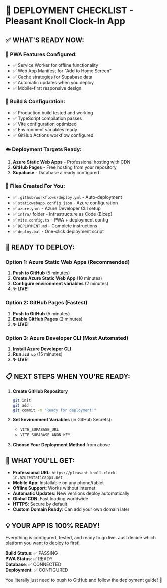 # 🚀 DEPLOYMENT CHECKLIST - Pleasant Knoll Clock-In App

## ✅ WHAT'S READY NOW:

### 📱 PWA Features Configured:
- ✅ Service Worker for offline functionality
- ✅ Web App Manifest for "Add to Home Screen"
- ✅ Cache strategies for Supabase data
- ✅ Automatic updates when you deploy
- ✅ Mobile-first responsive design

### 🔧 Build & Configuration:
- ✅ Production build tested and working
- ✅ TypeScript compilation passes
- ✅ Vite configuration optimized
- ✅ Environment variables ready
- ✅ GitHub Actions workflow configured

### ☁️ Deployment Targets Ready:
1. **Azure Static Web Apps** - Professional hosting with CDN
2. **GitHub Pages** - Free hosting from your repository
3. **Supabase** - Database already configured

### 📁 Files Created For You:
- ✅ `.github/workflows/deploy.yml` - Auto-deployment
- ✅ `staticwebapp.config.json` - Azure configuration
- ✅ `azure.yaml` - Azure Developer CLI setup
- ✅ `infra/` folder - Infrastructure as Code (Bicep)
- ✅ `vite.config.ts` - PWA + deployment config
- ✅ `DEPLOYMENT.md` - Complete instructions
- ✅ `deploy.bat` - One-click deployment script

## 🎯 READY TO DEPLOY:

### Option 1: Azure Static Web Apps (Recommended)
1. **Push to GitHub** (5 minutes)
2. **Create Azure Static Web App** (10 minutes)
3. **Configure environment variables** (2 minutes)
4. **✨ LIVE!**

### Option 2: GitHub Pages (Fastest)
1. **Push to GitHub** (5 minutes)
2. **Enable GitHub Pages** (2 minutes)
3. **✨ LIVE!**

### Option 3: Azure Developer CLI (Most Automated)
1. **Install Azure Developer CLI**
2. **Run `azd up`** (15 minutes)
3. **✨ LIVE!**

## 📋 NEXT STEPS WHEN YOU'RE READY:

1. **Create GitHub Repository**
   ```bash
   git init
   git add .
   git commit -m "Ready for deployment!"
   ```

2. **Set Environment Variables** (in GitHub Secrets):
   - `VITE_SUPABASE_URL`
   - `VITE_SUPABASE_ANON_KEY`

3. **Choose Your Deployment Method** from above

## 🎉 WHAT YOU'LL GET:

- **Professional URL**: `https://pleasant-knoll-clock-in.azurestaticapps.net`
- **Mobile App**: Installable on any phone/tablet
- **Offline Support**: Works without internet
- **Automatic Updates**: New versions deploy automatically
- **Global CDN**: Fast loading worldwide
- **HTTPS**: Secure by default
- **Custom Domain Ready**: Can add your own domain later

## 💡 YOUR APP IS 100% READY!

Everything is configured, tested, and ready to go live. Just decide which platform you want to deploy to first!

**Build Status**: ✅ PASSING  
**PWA Status**: ✅ READY  
**Database**: ✅ CONNECTED  
**Deployment**: ✅ CONFIGURED

You literally just need to push to GitHub and follow the deployment guide! 🚀